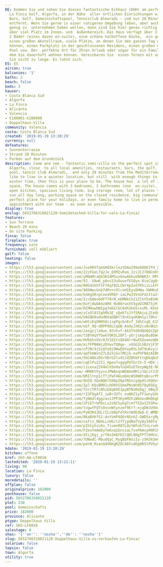 ```yaml
---
DE: Kommen Sie und sehen Sie dieses fantastische Eckhaus (DHH) am perfekten Ort in
  La Finca Golf, Algorfa, in der Nähe  aller örtlichen Einrichtungen wie Restaurants,
  Bars, Golf, Gemeinschaftspool, Tennisclub Almoradi - und nur 20 Minuten  vom Mittelmeer
  entfernt. Wenn Sie gerne in einer ruhigeren Umgebung leben, aber auch im Winter
  genug zu  unternehmen haben wollen, dann sind Sie hier genau richtig. Das Haus verfügt
  über viel Platz im Innen- und  Außenbereich. Das Haus verfügt über 3 Schlafzimmer,
  2 Bäder (eines davon en-suite), eine schöne halboffene Küche,  ein geräumiges Wohnzimmer,
  einen großen Abstellraum, viele Plätze, an denen Sie den ganzen Tag die Sonne  genießen
  können, einen Parkplatz in der geschlossenen Residenz, einen großen Gemeinschaftsbereich
  Pool usw. Der  perfekte Ort für Ihren Urlaub oder sogar für ein Familienhaus, in
  dem Sie dauerhaft wohnen können. Vereinbaren Sie  einen Termin mit uns - warten
  Sie nicht zu lange. Es lohnt sich.
ES: ES
aircon: true
balconies: '1'
baths: 2
beach: false
beds: 3
hauser:
- Costa Blanca Sud
- Algorfa
- La Finca
- Alicante
- Valencia
- €100001-€200000
- Doppelhaus-Villa
community: Valencia
costa: Costa Blanca Sud
created: '2019-01-19 13:20:29'
currency: null
defeatures:
- Sonnenterrasse
- Strand 20 Minuten
- Parken auf dem Grundstück
description: Come and see - fantastic semi-villa on the perfect spot in La Finca Golf,
  Algorfa, close  to all local amenities, restaurants, bars, the golf, the communal
  pool, tennis club Almoradi,  and only 20 minutes from the Mediterranean. If you
  like to live in a quieter location, but still  with enough things to do, even in
  winter time, then this is your place to be. The house has  a lot of in- and outdoor
  space. The house comes with 3 bedrooms, 2 bathrooms (one  en-suite), a nice half
  open kitchen, spacious living room, big storage room, lot of places to  enjoy the
  sun all day long, parking space on the closed residence, big communal pool, etc.  The
  perfect place for your holidays, or even family home to live in permanently. Make  your
  appointment with our team - as soon as possible.
display: true
enslug: 5652786310021120-Semidetached-Villa-for-sale-La-Finca/
features:
- Sun Terrace
- Beach 20 mins
- On site Parking
finca: false
fireplace: true
frequency: sale
furnished: voll möbliert
golf: false
heating: false
images:
- https://lh3.googleusercontent.com/Jve9RXfanGH85krloztDAo299e08bK7FH_XftYYU4Joyz6Vg2mfXGbDa7HaF4ElWMZW5cG815NZ4AAXlbUOn=w640-rj-e30-l100
- https://lh3.googleusercontent.com/22zFGeLfq2Je_QXM2vRxm_IziJC276NCmhSCxu07vN0mlmT6oN13CDR0yMARJCAhE-Vaf1TFsgql-5L1s9RY=w640-rj-e30-l100
- https://lh3.googleusercontent.com/yM9mMraQU36S4M5xxkhwAkKuVN9BRZr_MPGuSw9NA1tNa4BcZ803z4tEEX8NFLFhaR9xT6SM4aVc11H--gyX=w640-rj-e30-l100
- https://lh3.googleusercontent.com/9J_-VAwK_pAnc53uOouefEG8yx-0ioCag0yjzM6Qg2AKxFQyr5jfg98mBXGsZ1Wkl3qj2nswPsYyUrdr8zJV=w640-rj-e30-l100
- https://lh3.googleusercontent.com/N9G41khf1FfAqf82LCWrXpIed7KhiiLLkFG0ZoddQdDbqGcbOzGB48WR117d4wSNHN4O6qcwB0Mdt2g3e-0=w640-rj-e30-l100
- https://lh3.googleusercontent.com/90XWwcGnb7dMrnrOlcxHIEysDHWa-5WHKxNg_xHNaiyM3eJnj4LMaW7VbFsTval9wZNYCQ0yWIsJm4wom7Ev9A=w640-rj-e30-l100
- https://lh3.googleusercontent.com/bnKg5RrpCeedVRQY-iaLPw33VnGFdzIta2slbN9zchje4MEhAaR5JPCZSctaZduEbD-aZg3VQzRZnfRg16g=w640-rj-e30-l100
- https://lh3.googleusercontent.com/IccbAms6dFf70rN_mbMWkCk21ZlhY5oB1NG_Td9TuqFkTXzmD8LMciSJjmuLnaY1R8uX-HVCApYbHEtNFbE=w640-rj-e30-l100
- https://lh3.googleusercontent.com/6uYjdwOA4zAR6_NxB8rwxX55goDIRB7SjH78YfR_W-F0FFGWpbBTWvjSW7O5to0ZjlDbrUdA0OB6FHrDJFGSkg=w640-rj-e30-l100
- https://lh3.googleusercontent.com/RCMHowhNIpg7mkElbC0dh3kGSrexML-KXnRGsEOGQtee2sRi6ZFt3bJWKc1GMfx4mm2fMR59B058ovWH9w=w640-rj-e30-l100
- https://lh3.googleusercontent.com/vCsOl83JghMk1E_sQeK7sJYfSRAjuLZCeOUAXExE9FUfza_rzUF0TNG-t7NR1t1y0ABgg2Z7dI2j4P3uSKke=w640-rj-e30-l100
- https://lh3.googleusercontent.com/UAGQK8udwdK6aDQWll9nXiqoKNm1yi7DkxT_V1rtJRAqlbVAlSka02DVobDXEd_DzCeh9E5ionf_gCpGdAbu=w640-rj-e30-l100
- https://lh3.googleusercontent.com/wHtiEqXNHSOcixpPgcbnEvf_3dhCsqE_K1SmGnrpCQ0V4e7CwrEGbEchdVQO9KgAp-80HVZi7_64E_4mu2Y=w640-rj-e30-l100
- https://lh3.googleusercontent.com/oGf_9Q-dRPP9ELCqUB-AndyJX82cv8cWUzvuxNfFw2KUmdOAfzdB2G0U2VQmVDUox7LwNa6El5hdjzQXKRE=w640-rj-e30-l100
- https://lh3.googleusercontent.com/zoxgzjlx6wn_0Jvhvf-AkSYVdkHQUQQxZpUIwxN15cljYpWym2HSAKWuMKg3OOT9M99nClNcRYSsZFuXDLM=w640-rj-e30-l100
- https://lh3.googleusercontent.com/tSBYAqVTGwkYOK5L28Fl-yErjsAqxBu8bW4Ix1CNkoCr9dwcdM-4cUrRF4SK_kSqyMUNFu0y4R89A4q4vz78=w640-rj-e30-l100
- https://lh3.googleusercontent.com/HVDGhsOVc0JV16ItsQX4Orr0wXSXoomzmDK8aXz8WmoU2udP8sTWZ2aQb91cVf2fiLEJZ1e6fMypXRF9XH0N=w640-rj-e30-l100
- https://lh3.googleusercontent.com/mi7FPN6WjzDVwvTQ0ge-_vUGG2LGBzVjF3MK8t22SiwFABLBoHq9hCJ_9XKb3EyutGwRSf7jxTVr59MPtQEL=w640-rj-e30-l100
- https://lh3.googleusercontent.com/cPJRc9jSzQYeOi9WwE8YwyR5L3dT9uKvyiVr_ykU_1vld_OlbhibTaB2uaiYglEBqjbGLKw4Ms7DjZgkvc4b=w640-rj-e30-l100
- https://lh3.googleusercontent.com/apFkmWxnZ7LDi5jGvlMGjb-eaPOFNdzAIB6uNbFEm929qZ3VynQUp2SVhMWskqrQFFrqjl6box8ffnE_-Y22=w640-rj-e30-l100
- https://lh3.googleusercontent.com/5HJ4NXz6hrXDrGVlvXSJdZBhkFttqDkqBxMKvmFxH1dihLdTZIPHs3809GQU-PXmubL-4OXPZy9gaCaNimA=w640-rj-e30-l100
- https://lh3.googleusercontent.com/cqElPu22I1_Hpeu7vggqPUTGr2S-5-HDX_cu3qABghrE-tozvVcU_cXpqGSEMCkXHOLhqDv5WSM8MlPu8asxSA=w640-rj-e30-l100
- https://lh3.googleusercontent.com/iiLevaZ3X4mlk9xHaTuQ4SuETmzpWg3E-N8Ge0d7xE8JezQCr8khdLLOXYBlCc372BhfSOZPin8wdQIMEdqA=w640-rj-e30-l100
- https://lh3.googleusercontent.com/-HM0KtPyyvvJPWAoqnWDAUoMHlzJQciYJJRpD-qxymWi_3nlzgOwhmebeud6Mm_KzapXWdSZ4yB8vPLIUvc=w640-rj-e30-l100
- https://lh3.googleusercontent.com/QRIltnp1cTfjPaF46LmQ4cW58W0tqQcurPNMJxeAHMVerv0OjluJ05uqf5b_IFhRAbadS-1sz3w3q9izg5o73A=w640-rj-e30-l100
- https://lh3.googleusercontent.com/9UZQ-5QxNQKrG96p56pYNSncgdp9CcKQ8xvNv1e87Ozvs04n7a0MT8TwV1g9O1mj1ySNjbII9GoTFrHoV7X9UQ=w640-rj-e30-l100
- https://lh3.googleusercontent.com/Ip7-KQvBM01vhDRVSSmePNsWn05fQyRGEgjniPYk05gGx7EChpU2eTAniW10F3Tza1ACxa8rK1Z1lQ-GNha_Iw=w640-rj-e30-l100
- https://lh3.googleusercontent.com/TnrcTRTcNhzE6q0XE1pyBTN1ReDqj_OBqJh_tRmGJ1jwdEhrYJBmEikjWIndR95r8SM0G4_JxRf6NO9XYEQN=w640-rj-e30-l100
- https://lh3.googleusercontent.com/r23FOgAfI_iwRr2UTc_euNKZ1yTF1wnyGX6qy_vK6pESEB1Am1Q8VMxCxuXjqjT-UJXRzRxa2iUHHL-akGc=w640-rj-e30-l100
- https://lh3.googleusercontent.com/TyNbdl4ggzax1JPP3KymM2hiWkUovBHQGgDx77lhDD2nQGPfa5OpL9rYpIQ9Zn67dLI6ULsM95Hk5ntQz8iQ=w640-rj-e30-l100
- https://lh3.googleusercontent.com/iPiE7rbPDcLs2zQChyGgTcmfT5Zw125SRecuyDzYaZSg13BTo5ezA2CjvBcYz0apoW22ox_mudPJ-RC4GP6B=w640-rj-e30-l100
- https://lh3.googleusercontent.com/tvgwfFQTs0xsnWtynzmf9Er7-ejqDWJU9UwSivEcanLiQ39B2t-AC4co4MFvltIiW0eRiv39HWyTIj9jALw=w640-rj-e30-l100
- https://lh3.googleusercontent.com/PyW3RdJDLrILcbRpFdlRxtWdEdw6-E_WMBUpL-kC2d8oGXIuSahuCkYU9OVLKVyKvx_STXYC9G1Z9N7yGVLC=w640-rj-e30-l100
- https://lh3.googleusercontent.com/0KaBVKfS1-dxtVmP4QOrNSnhZ-GWD5xryMphIrUnm6FD7wngj8SdUuYrFnx9tc0k6szPVwSIJ-3BTcpMw8uz=w640-rj-e30-l100
- https://lh3.googleusercontent.com/usFrz_NOmLLnUGct2YTjpdNaTVyQy3A0falRMi8pxTUh1utYAYQocP6yXw-hH5ebAK439odZg55XpDkSrd-F=w640-rj-e30-l100
- https://lh3.googleusercontent.com/pIhCyScLKu_TivmnR07LQztWfub7tnLrvmO9SoUBF7GDSD_mMYNCwnmCEPExwtFtXqbC46YcwdTNKpcVaQA=w640-rj-e30-l100
- https://lh3.googleusercontent.com/FZeuYmAmDyYeKxq1GncsaLfvxPAAxyKRR1FbglLHigCeqEKA5ux8ULctzC5NFQJIfAwebQPtFoC6tBltIdgI=w640-rj-e30-l100
- https://lh3.googleusercontent.com/dIijKgj_yrYAvZm6FK2lQ0L8HgTPTl6HVsZQ5UP0DgDhynX1Zgwge05d26CNE61ZTCzA26S2Y-Pe3DqETHo=w640-rj-e30-l100
- https://lh3.googleusercontent.com/7UNwdC-MbudQyC_Myg8bF8oiIy-zSHJ63mQNQvXiQ4sjQHl42WOGsxsh8dvdY5zh1-bYgD7u3DCsymL0L_-4=w640-rj-e30-l100
- https://lh3.googleusercontent.com/p4rW_RvanQ49bKgRZ6C46Yv4Dg0R5lPVXy9l50xVoR1oBzD6Ix4gDgkytWZ_TGHlKkZJhOPs8jfSRfLpeq4p=w640-rj-e30-l100
kdate: '2019-01-19 13:20:29'
kitchen: offene
kref: SH3-AA-LF0010
lastedited: '2019-01-19 13:21:11'
living: 90
location: La Finca
luxury: false
moredetails: ''
offplan: false
originalprice: 182000
penthouse: false
pid: 5652786310021120
plot: 230
pool: Gemeinschafts
price: 182000
province: Alicante
ptype: Doppelhaus Villa
ref: SH3-LF0010
salestage: 0
shas: '{''en'': ''nosha'',''de'': ''nosha''}'
slug: 5652786310021120-Doppelhaus-Villa-zu-verkaufen-La-Finca/
solarium: false
topsix: false
town: Algorfa
utility: true
---
```

